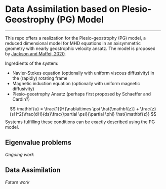 # Data Assimilation based on Plesio-Geostrophy (PG) Model

---

This repo offers a realization for the Plesio-geostrophy (PG) model, a reduced dimensional model for MHD equations in an axisymmetric geometry with nearly geostrophic velocity ansatz. The model is proposed by [Jackson and Maffei, 2020](https://doi.org/10.1098/rspa.2020.0513).

Ingredients of the system:
- Navier-Stokes equation (optionally with uniform viscous diffusivity) in the (rapidly) rotating frame
- Magnetic induction equation (optionally with uniform magnetic diffusivity)
- Plesio-geostrophy Ansatz (perhaps first proposed by Schaeffer and Cardin?)

$$ \mathbf{u} = \frac{1}{H}\nabla\times \psi \hat{\mathbf{z}} + \frac{z}{sH^2}\frac{dH}{ds}\frac{\partial \psi}{\partial \phi} \hat{\mathbf{z}} $$
Systems fulfilling these conditions can be exactly described using the PG model.

## Eigenvalue problems

*Ongoing work*

## Data Assimilation

*Future work*

